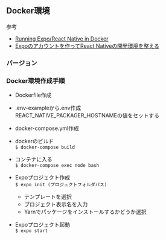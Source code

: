 ## Docker環境
参考
- [Running Expo/React Native in Docker](https://medium.com/@hmajid2301/running-expo-react-native-in-docker-ff9c4f2a4388)
- [Expoのアカウントを作ってReact Nativeの開発環境を整える](https://qiita.com/hitotch/items/ea4de1ed408a9ca14fce#expo%E3%83%97%E3%83%AD%E3%82%B8%E3%82%A7%E3%82%AF%E3%83%88%E3%82%92%E4%BD%9C%E6%88%90%E3%81%99%E3%82%8B)

### バージョン


### Docker環境作成手順
- Dockerfile作成

- .env-exampleから.env作成  
REACT_NATIVE_PACKAGER_HOSTNAMEの値をセットする

- docker-compose.yml作成

- dockerのビルド  
`$ docker-compose build`

- コンテナに入る  
`$ docker-compose exec node bash`

- Expoプロジェクト作成  
`$ expo init (プロジェクトフォルダパス)`
  - テンプレートを選択
  - プロジェクト表示名を入力
  - Yarnでパッケージをインストールするかどうか選択

- Expoプロジェクト起動  
`$ expo start`
